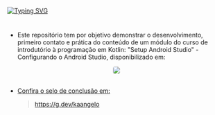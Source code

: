 [![Typing SVG](https://readme-typing-svg.herokuapp.com/?color=15A6AB&size=35&center=true&vCenter=true&width=1000&lines=Configuração+do+Android+Studio)](https://git.io/typing-svg) 
#
- Este repositório tem por objetivo demonstrar o desenvolvimento, primeiro contato e prática do conteúdo de um módulo do curso de introdutório à programação em Kotlin: "Setup Android Studio" - Configurando o Android Studio, disponibilizado em:

<div align="center"> 
  <a href="https://developer.android.com/" target="_blank"><img src="https://img.shields.io/badge/-Instagram-%FF8D33?style=for-the-badge&logo=instagram&logoColor=white"
style="border-radius: 4px"</a>
</div>
    
<br>

- Confira o selo de conclusão em:
  
  > https://g.dev/kaangelo

